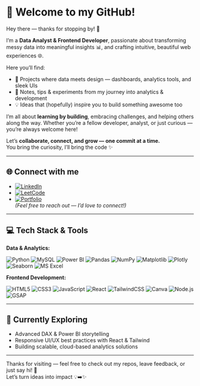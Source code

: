 # 👋 Welcome to my GitHub!

Hey there — thanks for stopping by! 🌟  

I’m a **Data Analyst & Frontend Developer**, passionate about transforming messy data into meaningful insights 📊, and crafting intuitive, beautiful web experiences 🌐.  

Here you’ll find:
- 🚀 Projects where data meets design — dashboards, analytics tools, and sleek UIs
- 📝 Notes, tips & experiments from my journey into analytics & development
- 💡 Ideas that (hopefully) inspire you to build something awesome too

I’m all about **learning by building**, embracing challenges, and helping others along the way. Whether you’re a fellow developer, analyst, or just curious — you’re always welcome here!

Let’s **collaborate, connect, and grow — one commit at a time.**  
You bring the curiosity, I’ll bring the code ✨

---

## 🌐 Connect with me
- [![LinkedIn](https://img.shields.io/badge/LinkedIn-0A66C2?style=for-the-badge&logo=linkedin&logoColor=white)](https://www.linkedin.com/in/utkarsh-rawat-708155255/)
- [![LeetCode](https://img.shields.io/badge/LeetCode-FFA116?style=for-the-badge&logo=leetcode&logoColor=black)](https://leetcode.com/u/Utkarsh2035/)  
- [![Portfolio](https://img.shields.io/badge/Portfolio-000000?style=for-the-badge&logo=aboutdotme&logoColor=white)](https://portfolio-rho-peach-36.vercel.app/)  
*(Feel free to reach out — I’d love to connect!)*

---

## 💻 Tech Stack & Tools
**Data & Analytics:**  

![Python](https://img.shields.io/badge/Python-3670A0?style=for-the-badge&logo=python&logoColor=ffdd54) ![MySQL](https://img.shields.io/badge/MySQL-005C84?style=for-the-badge&logo=mysql&logoColor=white) ![Power BI](https://img.shields.io/badge/Power_BI-F2C811?style=for-the-badge&logo=powerbi&logoColor=black) ![Pandas](https://img.shields.io/badge/Pandas-150458?style=for-the-badge&logo=pandas&logoColor=white) ![NumPy](https://img.shields.io/badge/NumPy-013243?style=for-the-badge&logo=numpy&logoColor=white) ![Matplotlib](https://img.shields.io/badge/Matplotlib-11557C?style=for-the-badge&logo=matplotlib&logoColor=white) ![Plotly](https://img.shields.io/badge/Plotly-3F4F75?style=for-the-badge&logo=plotly&logoColor=white) ![Seaborn](https://img.shields.io/badge/Seaborn-5B7BA6?style=for-the-badge&logo=python&logoColor=white) ![MS Excel](https://img.shields.io/badge/MS_Excel-217346?style=for-the-badge&logo=microsoft-excel&logoColor=white)


**Frontend Development:**  

![HTML5](https://img.shields.io/badge/HTML5-E34F26?style=for-the-badge&logo=html5&logoColor=white) ![CSS3](https://img.shields.io/badge/CSS3-1572B6?style=for-the-badge&logo=css3&logoColor=white) ![JavaScript](https://img.shields.io/badge/JavaScript-F7DF1E?style=for-the-badge&logo=javascript&logoColor=black) ![React](https://img.shields.io/badge/React-20232A?style=for-the-badge&logo=react&logoColor=61DAFB) ![TailwindCSS](https://img.shields.io/badge/Tailwind_CSS-06B6D4?style=for-the-badge&logo=tailwind-css&logoColor=white) ![Canva](https://img.shields.io/badge/Canva-00C4CC?style=for-the-badge&logo=canva&logoColor=white) ![Node.js](https://img.shields.io/badge/Node.js-339933?style=for-the-badge&logo=nodedotjs&logoColor=white) ![GSAP](https://img.shields.io/badge/GSAP-88CE02?style=for-the-badge&logo=greensock&logoColor=black)


---

## 🌱 Currently Exploring
- Advanced DAX & Power BI storytelling
- Responsive UI/UX best practices with React & Tailwind
- Building scalable, cloud-based analytics solutions

---

Thanks for visiting — feel free to check out my repos, leave feedback, or just say hi! 🤝  
Let’s turn ideas into impact 💡➡️✨
